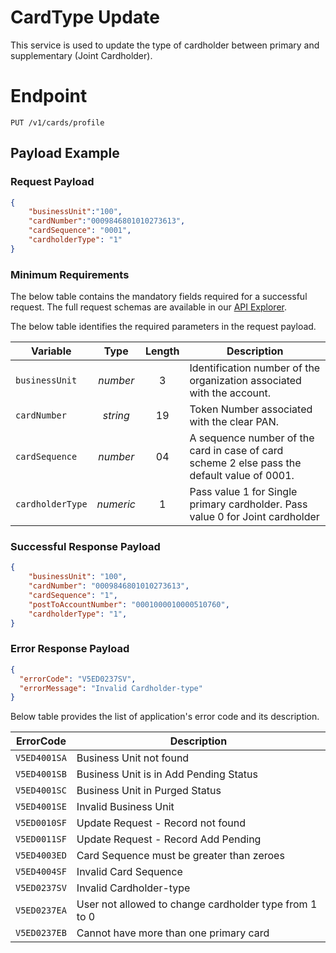 # CardType Update

This service is used to update the type of cardholder between primary and supplementary (Joint Cardholder). 

# Endpoint
`PUT /v1/cards/profile`


## Payload Example

### Request Payload

```json
{
    "businessUnit":"100",
    "cardNumber":"0009846801010273613",
    "cardSequence": "0001",
    "cardholderType": "1"
}
```

### Minimum Requirements
The below table contains the mandatory fields required for a successful request. The full request schemas are available in our [API Explorer](../api/?type=patch&path=/v1/cards/profile).

The below table identifies the required parameters in the request payload.

| Variable | Type | Length | Description |
| -------- | :--: | :------------: | ------------------ |
| `businessUnit` | *number* | 3 | Identification number of the organization associated with the account. |
| `cardNumber` | *string* | 19 | Token Number associated with the clear PAN. | 
| `cardSequence` | *number* | 04 | A sequence number of the card in case of card scheme 2 else pass the default value of 0001. | 
| `cardholderType` | *numeric* | 1 | Pass value 1 for Single primary cardholder. Pass value 0 for Joint cardholder |



### Successful Response Payload

```json
{
    "businessUnit": "100",
    "cardNumber": "0009846801010273613",
    "cardSequence": "1",
    "postToAccountNumber": "0001000010000510760",    
    "cardholderType": "1",
}
```

### Error Response Payload

```json
{
  "errorCode": "V5ED0237SV",
  "errorMessage": "Invalid Cardholder-type"  
}
```
Below table provides the list of application's error code and its description. 

| ErrorCode |  Description |
| --------  | ------------------ |
|`V5ED4001SA` |	Business Unit not found |
|`V5ED4001SB` |	Business Unit is in Add Pending Status|
|`V5ED4001SC` |	Business Unit in Purged Status|
|`V5ED4001SE` |	Invalid Business Unit|
|`V5ED0010SF` |	Update Request - Record not found|
|`V5ED0011SF` |  Update Request - Record Add Pending|
|`V5ED4003ED` |  Card Sequence must be greater than zeroes|   
|`V5ED4004SF` |  Invalid Card Sequence| 
|`V5ED0237SV` |	Invalid  Cardholder-type|
|`V5ED0237EA` |	User not allowed to change cardholder type from 1 to 0 |
|`V5ED0237EB` |	Cannot have more than one primary card|